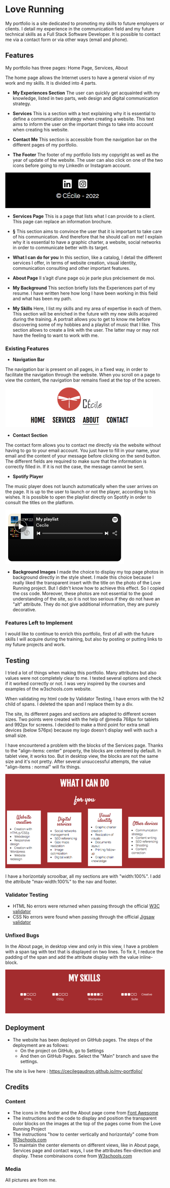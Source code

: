 # Love Running
My portfolio is a site dedicated to promoting my skills to future employers or clients. I detail my experience in the communication field and my future technical skills as a Full Stack Software Developer. It is possible to contact me via a contact form or via other ways (email and phone).


## Features

My portfolio has three pages: Home Page, Services, About

The home page allows the Internet users to have a general vision of my work and my skills. It is divided into 4 parts.

- __My Experiences Section__
The user can quickly get acquainted with my knowledge, listed in two parts, web design and digital communication strategy.

- __Services__
This is a section with a text explaining why it is essential to define a communication strategy when creating a website. This text aims to inform the user on the important things to take into account when creating his website.

- __Contact Me__
This section is accessible from the navigation bar on the different pages of my portfolio.

- __The Footer__
The footer of my portfolio lists my copyright as well as the year of update of the website. The user can also click on one of the two icons before going to my LinkedIn or Instagram account.

![Fotter](/assets/screenshots/footer.png)

- __Services Page__
This is a page that lists what I can provide to a client. This page can replace an information brochure.

- __§__
This section aims to convince the user that it is important to take care of his communication. And therefore that he should call on me! I explain why it is essential to have a graphic charter, a website, social networks in order to communicate better with its target. 

- __What I can do for you__
In this section, like a catalog, I detail the different services I offer, in terms of website creation, visual identity, communication consulting and other important features.

- __About Page__
Il s’agit d’une page où je parle plus précisement de moi.

- __My Background__
This section briefly lists the Experiences part of my resume. I have written here how long I have been working in this field and what has been my path.

- __My Skills__
Here, I list my skills and my area of expertise in each of them. 
This section will be enriched in the future with my new skills acquired during the training.
A portrait allows you to get to know me before discovering some of my hobbies and a playlist of music that I like.
This section allows to create a link with the user. The latter may or may not have the feeling to want to work with me.

### Existing Features

- __Navigation Bar__

The navigation bar is present on all pages, in a fixed way, in order to facilitate the navigation through the website. When you scroll on a page to view the content, the navigation bar remains fixed at the top of the screen. 

![Nav Bar](/assets/screenshots/header.png)

- __Contact Section__

The contact form allows you to contact me directly via the website without having to go to your email account. You just have to fill in your name, your email and the content of your message before clicking on the send button. The different fields are required to make sure that the information is correctly filled in. If it is not the case, the message cannot be sent.

- __Spotify Player__

The music player does not launch automatically when the user arrives on the page. It is up to the user to launch or not the player, according to his wishes. It is possible to open the playlist directly on Spotify in order to consult the titles on the platform.

![Spotify Player](/assets/screenshots/spotify-reader.png)

- __Background Images__
I made the choice to display my top page photos in background directly in the style sheet. I made this choice because I really liked the transparent insert with the title on the photo of the Love Running project. But I didn't know how to achieve this effect. So I copied the css code. Moreover, these photos are not essential to the good understanding of the site, so it is not too serious if they do not have an "alt" attribute. They do not give additional information, they are purely decorative. 

### Features Left to Implement

I would like to continue to enrich this portfolio, first of all with the future skills I will acquire during the training, but also by posting or putting links to my future projects and work.

## Testing

I tried a lot of things when making this portfolio. Many attributes but also values were not completely clear to me. I tested several options and check if it worked correctly or not. I was very inspired by the courses and examples of the w3schools.com website.

When validating my html code by Validator Testing, I have errors with the h2 child of spans. I deleted the span and I replace them by a div.

The site, its different pages and sections are adapted to different screen sizes. Two points were created with the help of @media 768px for tablets and 992px for screens. I decided to make a third point for extra small devices (below 576px) because my logo doesn't display well with such a small size.

I have encountered a problem with the blocks of the Services page. Thanks to the "align-items: center" property, the blocks are centered by default. In tablet view, it works too. But in desktop view, the blocks are not the same size and it's not pretty. After several unsuccessful attempts, the value "align-items : normal" will fix things.

![Align Items](/assets/screenshots/align-items.png)

I have a horizontaly scroolbar, all my sections are with "width:100%". I add the attribute "max-width:100%" to the nav and footer. 

### Validator Testing

- HTML
No errors were returned when passing through the official [W3C validator](https://validator.w3.org/nu/)
- CSS
No errors were found when passing through the official [Jigsaw validator](https://jigsaw.w3.org/css-validator/)

### Unfixed Bugs

In the About page, in desktop view and only in this view, I have a problem with a span tag with text that is displayed on two lines. To fix it, I reduce the padding of the span and add the attribute display with the value inline-block.

![Skills line](/assets/screenshots/skills-line.png)

## Deployment

- The website has been deployed on GitHub pages. The steps of the deployment are as follows:
    - On the project on GitHub, go to Settings
    - And then on GitHub Pages. Select the "Main" branch and save the settings.

The site is live here : https://cecilegaudron.github.io/my-portfolio/

## Credits

### Content

- The icons in the footer and the About page come from [Font Awesome](https://fontawesome.com/)
- The instructions and the code to display and position the transparent color blocks on the images at the top of the pages come from the Love Running Project
- The instructions "how to center vertically and horizontaly" come from [W3schools.com](https://www.w3schools.com/) 
- To maintain the center elements on different views, like in About page, Services page and contact ways, I use the attributes flex-direction and display. These combinaisons come from [W3schools.com](https://www.w3schools.com/)

### Media

All pictures are from me.